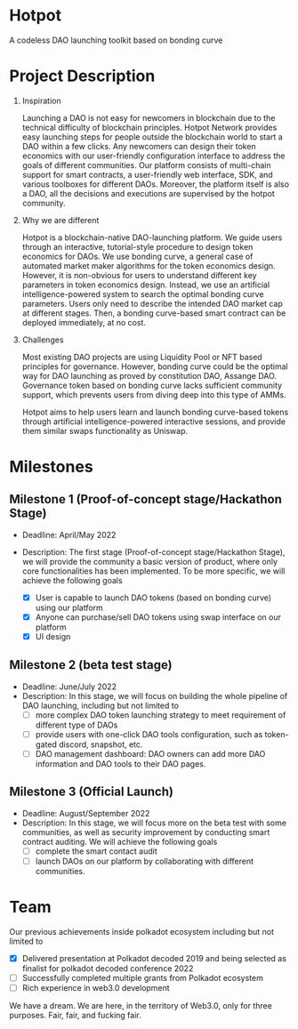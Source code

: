 # Hotpot 
A codeless DAO launching toolkit based on bonding curve


# Project Description

1. Inspiration

    Launching a DAO is not easy for newcomers in blockchain due to the technical difficulty of blockchain principles. Hotpot Network provides easy launching steps for people outside the blockchain world to start a DAO within a few clicks. Any newcomers can design their token economics with our user-friendly configuration interface to address the goals of different communities. Our platform consists of multi-chain support for smart contracts, a user-friendly web interface, SDK, and various toolboxes for different DAOs. Moreover, the platform itself is also a DAO, all the decisions and executions are supervised by the hotpot community.


2. Why we are different

    Hotpot is a blockchain-native DAO-launching platform. We guide users through an interactive, tutorial-style procedure to design token economics for DAOs. We use bonding curve, a general case of automated market maker algorithms for the token economics design. However, it is non-obvious for users to understand different key parameters in token economics design. Instead, we use an artificial intelligence-powered system to search the optimal bonding curve parameters. Users only need to describe the intended DAO market cap at different stages. Then, a bonding curve-based smart contract can be deployed immediately, at no cost.

3. Challenges

    Most existing DAO projects are using Liquidity Pool or NFT based principles for governance. However, bonding curve could be the optimal way for DAO launching as proved by constitution DAO, Assange DAO. Governance token based on bonding curve lacks sufficient community support, which prevents users from diving deep into this type of AMMs.

    Hotpot aims to help users learn and launch bonding curve-based tokens through artificial intelligence-powered interactive sessions, and provide them similar swaps functionality as Uniswap.


# Milestones

## Milestone 1 (Proof-of-concept stage/Hackathon Stage)

- Deadline: April/May 2022
- Description: The first stage (Proof-of-concept stage/Hackathon Stage), we will provide the community a basic version of product, where only core functionalities has been implemented. To be more specific, we will achieve the following goals
    
  - [x] User is capable to launch DAO tokens (based on bonding curve) using our platform
  - [x] Anyone can purchase/sell DAO tokens using swap interface on our platform
  - [x] UI design

## Milestone 2 (beta test stage)
- Deadline: June/July 2022
- Description: In this stage, we will focus on building the whole pipeline of DAO launching, including but not limited to
  - [ ] more complex DAO token launching strategy to meet requirement of different type of DAOs
  - [ ] provide users with one-click DAO tools configuration, such as token-gated discord, snapshot, etc.
  - [ ] DAO management dashboard: DAO owners can add more DAO information and DAO tools to their DAO pages.

## Milestone 3 (Official Launch)
- Deadline: August/September 2022
- Description: In this stage, we will focus more on the beta test with some communities, as well as security improvement by conducting smart contract auditing. We will achieve the following goals
  - [ ] complete the smart contact audit
  - [ ] launch DAOs on our platform by collaborating with different communities.

# Team
Our previous achievements inside polkadot ecosystem including but not limited to
 - [x] Delivered presentation at Polkadot decoded 2019 and being selected as finalist for polkadot decoded conference 2022
 - [ ] Successfully completed multiple grants from Polkadot ecosystem
 - [ ] Rich experience in web3.0 development

We have a dream. We are here, in the territory of Web3.0, only for three purposes. Fair, fair, and fucking fair.

